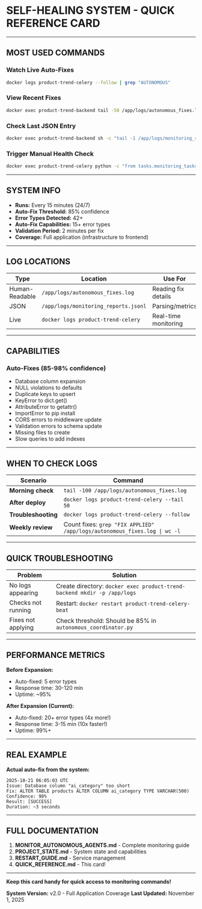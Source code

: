 # SELF-HEALING SYSTEM - QUICK REFERENCE CARD

---

## MOST USED COMMANDS

### Watch Live Auto-Fixes
```bash
docker logs product-trend-celery --follow | grep "AUTONOMOUS"
```

### View Recent Fixes
```bash
docker exec product-trend-backend tail -50 /app/logs/autonomous_fixes.log
```

### Check Last JSON Entry
```bash
docker exec product-trend-backend sh -c "tail -1 /app/logs/monitoring_reports.jsonl | python -m json.tool"
```

### Trigger Manual Health Check
```bash
docker exec product-trend-celery python -c "from tasks.monitoring_tasks import autonomous_health_check; print(autonomous_health_check())"
```

---

## SYSTEM INFO

- **Runs:** Every 15 minutes (24/7)
- **Auto-Fix Threshold:** 85% confidence
- **Error Types Detected:** 42+
- **Auto-Fix Capabilities:** 15+ error types
- **Validation Period:** 2 minutes per fix
- **Coverage:** Full application (infrastructure to frontend)

---

## LOG LOCATIONS

| Type | Location | Use For |
|------|----------|---------|
| Human-Readable | `/app/logs/autonomous_fixes.log` | Reading fix details |
| JSON | `/app/logs/monitoring_reports.jsonl` | Parsing/metrics |
| Live | `docker logs product-trend-celery` | Real-time monitoring |

---

## CAPABILITIES

### Auto-Fixes (85-98% confidence)
- Database column expansion
- NULL violations to defaults
- Duplicate keys to upsert
- KeyError to dict.get()
- AttributeError to getattr()
- ImportError to pip install
- CORS errors to middleware update
- Validation errors to schema update
- Missing files to create
- Slow queries to add indexes

---

## WHEN TO CHECK LOGS

| Scenario | Command |
|----------|---------|
| **Morning check** | `tail -100 /app/logs/autonomous_fixes.log` |
| **After deploy** | `docker logs product-trend-celery --tail 50` |
| **Troubleshooting** | `docker logs product-trend-celery --follow` |
| **Weekly review** | Count fixes: `grep "FIX APPLIED" /app/logs/autonomous_fixes.log \| wc -l` |

---

## QUICK TROUBLESHOOTING

| Problem | Solution |
|---------|----------|
| No logs appearing | Create directory: `docker exec product-trend-backend mkdir -p /app/logs` |
| Checks not running | Restart: `docker restart product-trend-celery-beat` |
| Fixes not applying | Check threshold: Should be 85% in `autonomous_coordinator.py` |

---

## PERFORMANCE METRICS

**Before Expansion:**
- Auto-fixed: 5 error types
- Response time: 30-120 min
- Uptime: ~95%

**After Expansion (Current):**
- Auto-fixed: 20+ error types (4x more!)
- Response time: 3-15 min (10x faster!)
- Uptime: 99%+

---

## REAL EXAMPLE

**Actual auto-fix from the system:**
```
2025-10-21 06:05:03 UTC
Issue: Database column "ai_category" too short
Fix: ALTER TABLE products ALTER COLUMN ai_category TYPE VARCHAR(500)
Confidence: 98%
Result: [SUCCESS]
Duration: ~3 seconds
```

---

## FULL DOCUMENTATION

1. **MONITOR_AUTONOMOUS_AGENTS.md** - Complete monitoring guide
2. **PROJECT_STATE.md** - System state and capabilities
3. **RESTART_GUIDE.md** - Service management
4. **QUICK_REFERENCE.md** - This card!

---

**Keep this card handy for quick access to monitoring commands!**

**System Version:** v2.0 - Full Application Coverage
**Last Updated:** November 1, 2025
